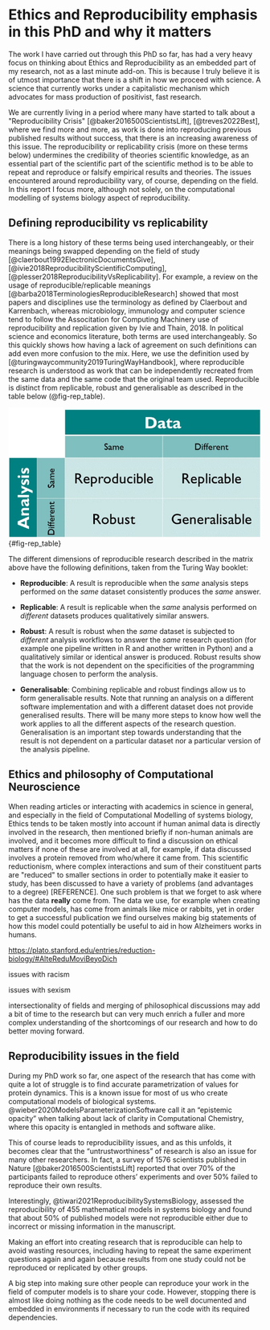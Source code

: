 # Ethics and Reproducibility emphasis in this PhD and why it matters

The work I have carried out through this PhD so far, has had a very heavy focus on thinking about Ethics and Reproducibility as an embedded part of my research, not as a last minute add-on. This is because I truly believe it is of utmost importance that there is a shift in how we proceed with science. A science that currently works under a capitalistic mechanism which advocates for mass production of positivist, fast research.

We are currently living in a period where many have started to talk about a "Reproducibility Crisis" [@baker2016500ScientistsLift], [@treves2022Best], where we find more and more, as work is done into reproducing previous published results without success, that there is an increasing awareness of this issue. The reproducibility or replicability crisis (more on these terms below) undermines the credibility of theories scientific knowledge, as an essential part of the scientific part of the scientific method is to be able to repeat and reproduce or falsify empirical results and theories. The issues encountered around reproducibility vary, of course, depending on the field. In this report I focus more, although not solely, on the computational modelling of systems biology aspect of reproducibility.

## Defining reproducibility vs replicability
There is a long history of these terms being used interchangeably, or their meanings being swapped depending on the field of study [@claerbout1992ElectronicDocumentsGive], [@ivie2018ReproducibilityScientificComputing], [@plesser2018ReproducibilityVsReplicability]. For example, a review on the usage of reproducible/replicable meanings [@barba2018TerminologiesReproducibleResearch] showed that most papers and disciplines use the terminology as defined by Claerbout and Karrenbach, whereas microbiology, immunology and computer science tend to follow the Associtation for Computing Machinery use of reproducibility and replication given by Ivie and Thain, 2018. In political science and economics literature, both terms are used interchangeably. So this quickly shows how having a lack of agreement on such definitions can add even more confusion to the mix. 
Here, we use the definition used by [@turingwaycommunity2019TuringWayHandbook], where reproducible research is understood as work that can be independently recreated from the same data and the same code that the original team used. Reproducible is distinct from replicable, robust and generalisable as described in the table below (@fig-rep_table).

![How the Turing Way defines reproducible research.](reproducibility_terms.jpg){#fig-rep_table}

The different dimensions of reproducible research described in the matrix above have the following definitions, taken from the Turing Way booklet:

- **Reproducible**: A result is reproducible when the *same* analysis steps performed on the *same* dataset consistently produces the *same* answer.

- **Replicable**: A result is replicable when the *same* analysis performed on *different* datasets produces qualitatively similar answers.

- **Robust**: A result is robust when the *same* dataset is subjected to *different* analysis workflows to answer the *same* research question (for example one pipeline written in R and another written in Python) and a qualitatively similar or identical answer is produced. Robust results show that the work is not dependent on the specificities of the programming language chosen to perform the analysis.

- **Generalisable**: Combining replicable and robust findings allow us to form generalisable results. Note that running an analysis on a different software implementation and with a different dataset does not provide generalised results. There will be many more steps to know how well the work applies to all the different aspects of the research question. Generalisation is an important step towards understanding that the result is not dependent on a particular dataset nor a particular version of the analysis pipeline.

## Ethics and philosophy of Computational Neuroscience
When reading articles or interacting with academics in science in general, and especially in the field of Computational Modelling of systems biology, Ethics tends to be taken mostly into account if human animal data is directly involved in the research, then mentioned briefly if non-human animals are involved, and it becomes more difficult to find a discussion on ethical matters if none of these are involved at all, for example, if data discussed involves a protein removed from who/where it came from. This scientific reductionism, where complex interactions and sum of their constituent parts are "reduced" to smaller sections in order to potentially make it easier to study, has been discussed to have a variety of problems (and advantages to a degree) [REFERENCE]. One such problem is that we forget to ask where has the data **really** come from. The data we use, for example when creating computer models, has come from animals like mice or rabbits, yet in order to get a successful publication we find ourselves making big statements of how this model could potentially be useful to aid in how Alzheimers works in humans. 

https://plato.stanford.edu/entries/reduction-biology/#AlteReduMoviBeyoDich

issues with racism

issues with sexism

intersectionality of fields and merging of philosophical discussions may add a bit of time to the research but can very much enrich a fuller and more complex understanding of the shortcomings of our research and how to do better moving forward. 


## Reproducibility issues in the field 
During my PhD work so far, one aspect of the research that has come with quite a lot of struggle is to find accurate parametrization of values for protein dynamics. This is a known issue for most of us who create computational models of biological systems. @wieber2020ModelsParameterizationSoftware call it an “epistemic opacity” when talking about lack of clarity in Computational Chemistry, where this opacity is entangled in methods and software alike. 

This of course leads to reproducibility issues, and as this unfolds, it becomes clear that the “untrustworthiness” of research is also an issue for many other researchers. In fact, a survey of 1576 scientists published in Nature [@baker2016500ScientistsLift] reported that over 70% of the participants failed to reproduce others’ experiments and over 50% failed to reproduce their own results. 

Interestingly, @tiwari2021ReproducibilitySystemsBiology, assessed the reproducibility of 455 mathematical models in systems biology and found that about 50% of published models were not reproducible either due to incorrect or missing information in the manuscript.

Making an effort into creating research that is reproducible can help to avoid wasting resources, including having to repeat the same experiment questions again and again because results from one study could not be reproduced or replicated by other groups. 

A big step into making sure other people can reproduce your work in the field of computer models is to share your code. However, stopping there is almost like doing nothing as the code needs to be well documented and embedded in environments if necessary to run the code with its required dependencies.